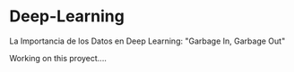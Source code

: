 # Deep-Learning

 La Importancia de los Datos en Deep Learning: "Garbage In, Garbage Out"

 Working on this proyect....
